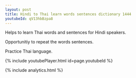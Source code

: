 ```yaml
---
layout: post
title: Hindi to Thai learn words sentences dictionary 1444 
youtubeId: qV13hbBzpa8
---
```

 
 
Helps to learn Thai words and sentences for Hindi speakers.

Opportunitiy to repeat the words sentences. 

Practice Thai language. 
 
{% include youtubePlayer.html id=page.youtubeId %}
 
 
{% include analytics.html %}